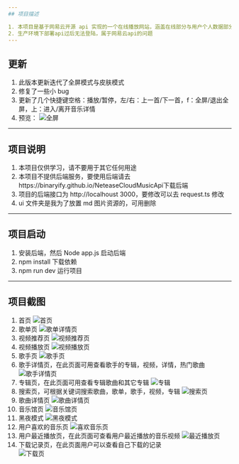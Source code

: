 ```yaml
---
## 项目描述

1. 本项目是基于网易云开源 api 实现的一个在线播放网站，涵盖在线部分与用户个人数据部分，主要技术栈是 vue3.2+ts+pinia+vue-router+elementui-plus,主要实现了首页音乐推荐，音乐馆，音视频播放，歌词同步，二维码登录，歌手详情查看，综合搜索，歌单，深色模式与浅色模式等等
2. 生产环境下部署api过后无法登陆，属于网易云api的问题
---
```


## 更新

1. 此版本更新迭代了全屏模式与皮肤模式
2. 修复了一些小 bug
3. 更新了几个快捷键空格：播放/暂停，左/右：上一首/下一首，f：全屏/退出全屏，上：进入/离开音乐详情
4. 预览：
   ![全屏](./ui/%E8%83%8C%E6%99%AF%E7%9A%AE%E8%82%A4.png)

---

## 项目说明

1. 本项目仅供学习，请不要用于其它任何用途
2. 本项目不提供后端服务，要使用后端请去https://binaryify.github.io/NeteaseCloudMusicApi下载后端
3. 项目的后端接口为 http://localhoust 3000，要修改可以去 request.ts 修改
4. ui 文件夹是我为了放置 md 图片资源的，可用删除

---

## 项目启动

1. 安装后端，然后 Node app.js 启动后端
2. npm install 下载依赖
3. npm run dev 运行项目

---

## 项目截图

1. 首页
   ![首页](./ui/%E9%A6%96%E9%A1%B5.png)
2. 歌单页
   ![歌单详情页](./ui/%E6%AD%8C%E5%8D%95%E9%A1%B5.png)
3. 视频推荐页
   ![视频推荐页](./ui/%E8%A7%86%E9%A2%91%E6%8E%A8%E8%8D%90%E9%A1%B5.png)
4. 视频播放页
   ![视频播放页](./ui/%E8%A7%86%E9%A2%91%E6%92%AD%E6%94%BE%E9%A1%B5.png)
5. 歌手页
   ![歌手页](./ui/%E6%AD%8C%E6%89%8B%E9%A1%B5.png)
6. 歌手详情页，在此页面可用查看歌手的专辑，视频，详情，热门歌曲
   ![歌手详情页](./ui/%E6%AD%8C%E6%89%8B%E8%AF%A6%E6%83%85%E9%A1%B5.png)
7. 专辑页，在此页面可用查看专辑歌曲和其它专辑
   ![专辑](./ui/%E6%9C%80%E8%BF%91%E6%92%AD%E6%94%BE%E9%A1%B5.png)
8. 搜索页，可根据关键词搜索歌曲，歌单，歌手，视频，专辑
   ![搜索页](./ui/%E6%90%9C%E7%B4%A2%E9%A1%B5.png)
9. 歌曲详情页
   ![歌曲详情页](./ui/%E6%AD%8C%E6%9B%B2%E8%AF%A6%E6%83%85%E9%A1%B5.png)
10. 音乐馆页
    ![音乐馆页](./ui/%E9%9F%B3%E4%B9%90%E9%A6%86.png)
11. 黑夜模式
    ![黑夜模式](./ui/%E9%BB%91%E5%A4%9C%E6%A8%A1%E5%BC%8F.png)
12. 用户喜欢的音乐页
    ![喜欢音乐页](./ui/%E7%94%A8%E6%88%B7%E5%96%9C%E6%AC%A2%E9%A1%B5.png)
13. 用户最近播放页，在此页面可查看用户最近播放的音乐视频
    ![最近播放页](./ui/%E6%9C%80%E8%BF%91%E6%92%AD%E6%94%BE%E9%A1%B5.png)
14. 下载记录页，在此页面用户可以查看自己下载的记录  
    ![下载页](./ui/%E4%B8%8B%E8%BD%BD%E9%A1%B5.png)
